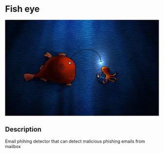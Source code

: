 # Fish eye 
![Alt text](./wp4254033-anglerfish-wallpapers.jpg)
## Description 
Email phihing detector that can detect malicious phishing emails from mailbox
